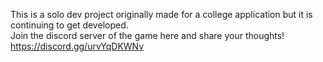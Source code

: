 This is a solo dev project originally made for a college application but it is continuing to get developed.  
Join the discord server of the game here and share your thoughts!  
https://discord.gg/urvYqDKWNv
